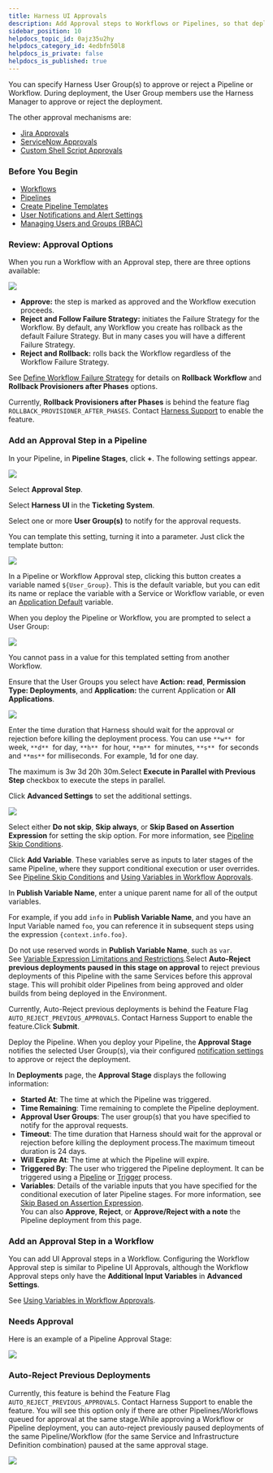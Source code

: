 ```yaml
---
title: Harness UI Approvals
description: Add Approval steps to Workflows or Pipelines, so that deployments must receive approval before they can proceed.
sidebar_position: 10
helpdocs_topic_id: 0ajz35u2hy
helpdocs_category_id: 4edbfn50l8
helpdocs_is_private: false
helpdocs_is_published: true
---
```


You can specify Harness User Group(s) to approve or reject a Pipeline or Workflow. During deployment, the User Group members use the Harness Manager to approve or reject the deployment.

The other approval mechanisms are:

* [Jira Approvals](jira-based-approvals.md)
* [ServiceNow Approvals](service-now-ticketing-system.md)
* [Custom Shell Script Approvals](shell-script-ticketing-system.md)

### Before You Begin

* [Workflows](../workflows/workflow-configuration.md)
* [Pipelines](../pipelines/pipeline-configuration.md)
* [Create Pipeline Templates](../pipelines/templatize-pipelines.md)
* [User Notifications and Alert Settings](https://docs.harness.io/article/kf828e347t-notification-groups)
* [Managing Users and Groups (RBAC)](https://docs.harness.io/article/ven0bvulsj-users-and-permissions)

### Review: Approval Options

When you run a Workflow with an Approval step, there are three options available:

![](./static/approvals-08.png)

* **Approve:** the step is marked as approved and the Workflow execution proceeds.
* **Reject and Follow Failure Strategy:** initiates the Failure Strategy for the Workflow. By default, any Workflow you create has rollback as the default Failure Strategy. But in many cases you will have a different Failure Strategy.
* **Reject and Rollback:** rolls back the Workflow regardless of the Workflow Failure Strategy.

See [Define Workflow Failure Strategy](../workflows/define-workflow-failure-strategy-new-template.md) for details on **Rollback Workflow** and **Rollback Provisioners after Phases** options.

Currently, **Rollback Provisioners after Phases** is behind the feature flag `ROLLBACK_PROVISIONER_AFTER_PHASES`. Contact [Harness Support](mailto:support@harness.io) to enable the feature.

### Add an Approval Step in a Pipeline

In your Pipeline, in **Pipeline Stages**, click **+**. The following settings appear.

![](./static/approvals-09.png)

Select **Approval Step**.

Select **Harness UI** in the **Ticketing System**.

Select one or more **User Group(s)** to notify for the approval requests.

You can template this setting, turning it into a parameter. Just click the template button:

![](./static/approvals-10.png)

In a Pipeline or Workflow Approval step, clicking this button creates a variable named `${User_Group}`. This is the default variable, but you can edit its name or replace the variable with a Service or Workflow variable, or even an [Application Default](../applications/set-default-application-directories-as-variables.md) variable.

When you deploy the Pipeline or Workflow, you are prompted to select a User Group:

![](./static/approvals-11.png)

You cannot pass in a value for this templated setting from another Workflow.

Ensure that the User Groups you select have **Action:** **read**, **Permission Type: Deployments**, and **Application:** the current Application or **All Applications**.

![](./static/approvals-12.png)

Enter the time duration that Harness should wait for the approval or rejection before killing the deployment process. You can use `**w**`  for week, `**d**`  for day, `**h**`  for hour, `**m**`  for minutes, `**s**`  for seconds and `**ms**` for milliseconds. For example, 1d for one day.

The maximum is 3w 3d 20h 30m.Select **Execute in Parallel with Previous Step** checkbox to execute the steps in parallel.

Click **Advanced Settings** to set the additional settings.

![](./static/approvals-13.png)

Select either **Do not skip**, **Skip always**, or **Skip Based on Assertion Expression** for setting the skip option. For more information, see [Pipeline Skip Conditions](../pipelines/skip-conditions.md).

Click **Add Variable**. These variables serve as inputs to later stages of the same Pipeline, where they support conditional execution or user overrides. See [Pipeline Skip Conditions](../pipelines/skip-conditions.md) and [Using Variables in Workflow Approvals](use-variables-for-workflow-approval.md).

In **Publish Variable Name**, enter a unique parent name for all of the output variables.

For example, if you add `info` in **Publish Variable Name**, and you have an Input Variable named `foo`, you can reference it in subsequent steps using the expression `{context.info.foo}`.

Do not use reserved words in **Publish Variable Name**, such as `var`. See [Variable Expression Limitations and Restrictions](https://docs.harness.io/article/9ob3r6v9tg-variable-expression-name-restrictions).Select **Auto-Reject previous deployments paused in this stage on approval** to reject previous deployments of this Pipeline with the same Services before this approval stage. This will prohibit older Pipelines from being approved and older builds from being deployed in the Environment.

Currently, Auto-Reject previous deployments is behind the Feature Flag `AUTO_REJECT_PREVIOUS_APPROVALS`. Contact Harness Support to enable the feature.Click **Submit**.

Deploy the Pipeline. When you deploy your Pipeline, the **Approval Stage** notifies the selected User Group(s), via their configured [notification settings](https://docs.harness.io/article/kf828e347t-notification-groups#notification_settings_for_user_groups) to approve or reject the deployment.

In **Deployments** page, the **Approval Stage** displays the following information:

* **Started At**: The time at which the Pipeline was triggered.
* **Time Remaining**: Time remaining to complete the Pipeline deployment.
* **Approval User Groups**: The user group(s) that you have specified to notify for the approval requests.
* **Timeout**: The time duration that Harness should wait for the approval or rejection before killing the deployment process.The maximum timeout duration is 24 days.
* **Will Expire At**: The time at which the Pipeline will expire.
* **Triggered By**: The user who triggered the Pipeline deployment. It can be triggered using a [Pipeline](../pipelines/pipeline-configuration.md) or [Trigger](../triggers/add-a-trigger-2.md) process.
* **Variables**: Details of the variable inputs that you have specified for the conditional execution of later Pipeline stages. For more information, see [Skip Based on Assertion Expression](../pipelines/skip-conditions.md#skip-based-on-assertion-expression).  
You can also **Approve**, **Reject**, or **Approve/Reject with a note** the Pipeline deployment from this page.

### Add an Approval Step in a Workflow

You can add UI Approval steps in a Workflow. Configuring the Workflow Approval step is similar to Pipeline UI Approvals, although the Workflow Approval steps only have the **Additional Input Variables** in **Advanced Settings**.

See [Using Variables in Workflow Approvals](use-variables-for-workflow-approval.md).

### Needs Approval

Here is an example of a Pipeline Approval Stage:

![](./static/approvals-14.png)

### Auto-Reject Previous Deployments

Currently, this feature is behind the Feature Flag `AUTO_REJECT_PREVIOUS_APPROVALS`. Contact Harness Support to enable the feature. You will see this option only if there are other Pipelines/Workflows queued for approval at the same stage.While approving a Workflow or Pipeline deployment, you can auto-reject previously paused deployments of the same Pipeline/Workflow (for the same Service and Infrastructure Definition combination) paused at the same approval stage.

![](./static/approvals-15.png)